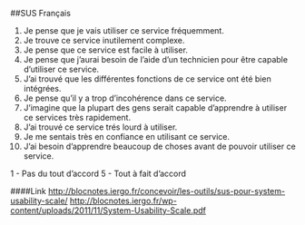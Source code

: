 ##SUS Français

1. Je pense que je vais utiliser ce service fréquemment.
2. Je trouve ce service inutilement complexe.
3. Je pense que ce service est facile à utiliser.
4. Je pense que j’aurai besoin de l’aide d’un technicien pour être capable d’utiliser ce service.
5. J’ai trouvé que les différentes fonctions de ce service ont été bien intégrées.
6. Je pense qu’il y a trop d’incohérence dans ce service.
7. J’imagine que la plupart des gens serait capable d’apprendre à utiliser ce services très rapidement.
8. J’ai trouvé ce service trés lourd à utiliser.
9. Je me sentais très en confiance en utilisant ce service.
10. J’ai besoin d’apprendre beaucoup de choses avant de pouvoir utiliser ce service.

1 - Pas du tout d’accord
5 - Tout à fait d’accord

####Link
http://blocnotes.iergo.fr/concevoir/les-outils/sus-pour-system-usability-scale/
http://blocnotes.iergo.fr/wp-content/uploads/2011/11/System-Usability-Scale.pdf
